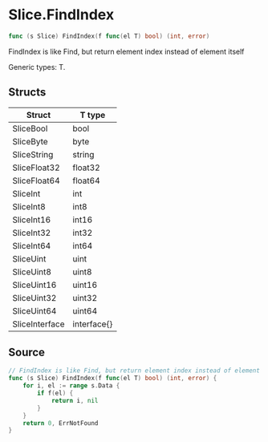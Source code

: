 # Slice.FindIndex

```go
func (s Slice) FindIndex(f func(el T) bool) (int, error)
```

FindIndex is like Find, but return element index instead of element itself

Generic types: T.

## Structs

| Struct | T type |
| ------ | ------ |
| SliceBool | bool |
| SliceByte | byte |
| SliceString | string |
| SliceFloat32 | float32 |
| SliceFloat64 | float64 |
| SliceInt | int |
| SliceInt8 | int8 |
| SliceInt16 | int16 |
| SliceInt32 | int32 |
| SliceInt64 | int64 |
| SliceUint | uint |
| SliceUint8 | uint8 |
| SliceUint16 | uint16 |
| SliceUint32 | uint32 |
| SliceUint64 | uint64 |
| SliceInterface | interface{} |

## Source

```go
// FindIndex is like Find, but return element index instead of element itself
func (s Slice) FindIndex(f func(el T) bool) (int, error) {
	for i, el := range s.Data {
		if f(el) {
			return i, nil
		}
	}
	return 0, ErrNotFound
}
```

